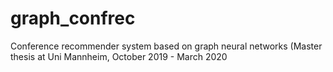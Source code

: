 # graph_confrec

Conference recommender system based on graph neural networks
(Master thesis at Uni Mannheim, October 2019 - March 2020